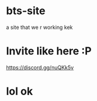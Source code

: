 # bts-site

a site that we r working kek

# Invite like here :P

https://discord.gg/nuQKk5v

# lol ok
